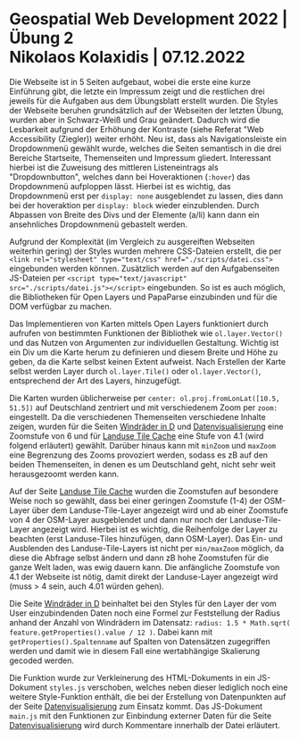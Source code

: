 # Geospatial Web Development 2022 | Übung 2 <br/> Nikolaos Kolaxidis | 07.12.2022

Die Webseite ist in 5 Seiten aufgebaut, wobei die erste eine kurze Einführung gibt, die letzte ein Impressum zeigt und die restlichen drei jeweils für die Aufgaben aus dem Übungsblatt erstellt wurden. Die Styles der Webseite beruhen grundsätzlich auf der Webseiten der letzten Übung, wurden aber in Schwarz-Weiß und Grau geändert. Dadurch wird die Lesbarkeit aufgrund der Erhöhung der Kontraste (siehe Referat "Web Accessibility (Ziegler)) weiter erhöht. Neu ist, dass als Navigationsleiste ein Dropdownmenü gewählt wurde, welches die Seiten semantisch in die drei Bereiche Startseite, Themenseiten und Impressum gliedert. Interessant hierbei ist die Zuweisung des mittleren Listeneintrags als "Dropdownbutton", welches dann bei Hoveraktionen (`:hover`) das Dropdownmenü aufploppen lässt. Hierbei ist es wichtig, das Dropdownmenü erst per `display: none` ausgeblendet zu lassen, dies dann bei der hoveraktion per `display: block` wieder einzublenden. Durch Abpassen von Breite des Divs und der Elemente (a/li) kann dann ein ansehnliches Dropdownmenü gebastelt werden.

Aufgrund der Komplexität (im Vergleich zu ausgereiften Webseiten weiterhin gering) der Styles wurden mehrere CSS-Dateien erstellt, die per `<link rel="stylesheet" type="text/css" href="./scripts/datei.css">` eingebunden werden können. Zusätzlich werden auf den Aufgabenseiten JS-Dateien per `<script type="text/javascript" src="./scripts/datei.js"></script>` eingebunden. So ist es auch möglich, die Bibliotheken für Open Layers und PapaParse einzubinden und für die DOM verfügbar zu machen. 

Das Implementieren von Karten mittels Open Layers funktioniert durch aufrufen von bestimmten Funktionen der Bibliothek wie `ol.layer.Vector()` und das Nutzen von Argumenten zur individuellen Gestaltung. Wichtig ist ein Div um die Karte herum zu definieren und diesem Breite und Höhe zu geben, da die Karte selbst keinen Extent aufweist. Nach Erstellen der Karte selbst werden Layer durch `ol.layer.Tile()` oder `ol.layer.Vector()`, entsprechend der Art des Layers, hinzugefügt.

Die Karten wurden üblicherweise per `center: ol.proj.fromLonLat([10.5, 51.5])` auf Deutschland zentriert und mit verschiedenem Zoom per `zoom:` eingestellt. Da die verschiedenen Themenseiten verschiedene Inhalte zeigen, wurden für die Seiten [Windräder in D](./ol1.html) und [Datenvisualisierung](./ol3.html) eine Zoomstufe von 6 und für [Landuse Tile Cache](./ol2.html) eine Stufe von 4.1 (wird folgend erläutert) gewählt. Darüber hinaus kann mit `minZoom` und `maxZoom` eine Begrenzung des Zooms provoziert werden, sodass es zB auf den beiden Themenseiten, in denen es um Deutschland geht, nicht sehr weit herausgezoomt werden kann.

Auf der Seite [Landuse Tile Cache](./ol2.html) wurden die Zoomstufen auf besondere Weise noch so gewählt, dass bei einer geringen Zoomstufe (1-4) der OSM-Layer über dem Landuse-Tile-Layer angezeigt wird und ab einer Zoomstufe von 4 der OSM-Layer ausgeblendet und dann nur noch der Landuse-Tile-Layer angezeigt wird. Hierbei ist es wichtig, die Reihenfolge der Layer zu beachten (erst Landuse-Tiles hinzufügen, dann OSM-Layer). Das Ein- und Ausblenden des Landuse-Tile-Layers ist nicht per `min/maxZoom` möglich, da diese die Abfrage selbst ändern und dann zB hohe Zoomstufen für die ganze Welt laden, was ewig dauern kann. Die anfängliche Zoomstufe von 4.1 der Webseite ist nötig, damit direkt der Landuse-Layer angezeigt wird (muss > 4 sein, auch 4.01 würden gehen).

Die Seite [Windräder in D](./ol1.html) beinhaltet bei den Styles für den Layer der vom User einzubindenden Daten noch eine Formel zur Feststellung der Radius anhand der Anzahl von Windrädern im Datensatz: `radius: 1.5 * Math.sqrt( feature.getProperties().value / 12 )`. Dabei kann mit `getProperties().Spaltenname` auf Spalten von Datensätzen zugegriffen werden und damit wie in diesem Fall eine wertabhängige Skalierung gecoded werden. 

Die Funktion wurde zur Verkleinerung des HTML-Dokuments in ein JS-Dokument `styles.js` verschoben, welches neben dieser lediglich noch eine weitere Style-Funktion enthält, die bei der Erstellung von Datenpunkten auf der Seite [Datenvisualisierung](./ol3.html) zum Einsatz kommt. Das JS-Dokument `main.js` mit den Funktionen zur Einbindung externer Daten für die Seite [Datenvisualisierung](./ol3.html) wird durch Kommentare innerhalb der Datei erläutert. 